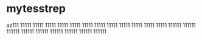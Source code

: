 # mytesstrep
az111
11111
11111
11111
11111
11111
11111
11111
11111
11111
11111
11111
11111
111111
111111
111111
111111
111111
111111
111111
111111
111111
